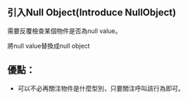 ## 引入Null Object(Introduce NullObject)

需要反覆檢查某個物件是否為null value。

將null value替換成null object

## 優點：
* 可以不必再關注物件是什麼型別，只要關注呼叫該行為即可。




